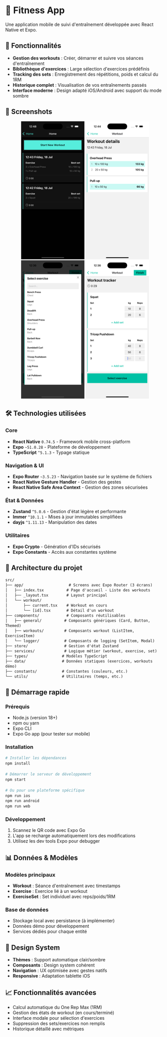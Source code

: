 # 💪 Fitness App

Une application mobile de suivi d'entraînement développée avec React Native et Expo.

## 📱 Fonctionnalités

- **Gestion des workouts** : Créer, démarrer et suivre vos séances d'entraînement
- **Bibliothèque d'exercices** : Large sélection d'exercices prédéfinis
- **Tracking des sets** : Enregistrement des répétitions, poids et calcul du 1RM
- **Historique complet** : Visualisation de vos entraînements passés
- **Interface moderne** : Design adapté iOS/Android avec support du mode sombre

## 📸 Screenshots

<div align="center">
  <img src="assets/screenshots/darkmode-workout-history.png" width="200" alt="Historique des workouts" />
  <img src="assets/screenshots/workout-details.png" width="200" alt="Détails du workout" />
  <img src="assets/screenshots/exercise-selection.png" width="200" alt="Sélection d'exercices" />
  <img src="assets/screenshots/workout-tracker.png" width="200" alt="Suivi en temps réel" />
</div>

## 🛠️ Technologies utilisées

### Core

- **React Native** `0.74.5` - Framework mobile cross-platform
- **Expo** `~51.0.28` - Plateforme de développement
- **TypeScript** `^5.1.3` - Typage statique

### Navigation & UI

- **Expo Router** `~3.5.23` - Navigation basée sur le système de fichiers
- **React Native Gesture Handler** - Gestion des gestes
- **React Native Safe Area Context** - Gestion des zones sécurisées

### État & Données

- **Zustand** `^5.0.6` - Gestion d'état légère et performante
- **Immer** `^10.1.1` - Mises à jour immutables simplifiées
- **dayjs** `^1.11.13` - Manipulation des dates

### Utilitaires

- **Expo Crypto** - Génération d'IDs sécurisés
- **Expo Constants** - Accès aux constantes système

## 📂 Architecture du projet

```
src/
├── app/                    # Screens avec Expo Router (3 écrans)
│   ├── index.tsx          # Page d'accueil - Liste des workouts
│   ├── _layout.tsx        # Layout principal
│   └── workout/
│       ├── current.tsx    # Workout en cours
│       └── [id].tsx       # Détail d'un workout
├── components/            # Composants réutilisables
│   ├── general/          # Composants génériques (Card, Button, Themed)
│   ├── workouts/         # Composants workout (ListItem, ExerciseItem)
│   └── logger/           # Composants de logging (SetItem, Modal)
├── store/                # Gestion d'état Zustand
├── services/             # Logique métier (workout, exercise, set)
├── types/               # Modèles TypeScript
├── data/                # Données statiques (exercices, workouts démo)
├── constants/           # Constantes (couleurs, etc.)
└── utils/               # Utilitaires (temps, etc.)
```

## 🚀 Démarrage rapide

### Prérequis

- Node.js (version 18+)
- npm ou yarn
- Expo CLI
- Expo Go app (pour tester sur mobile)

### Installation

```bash
# Installer les dépendances
npm install

# Démarrer le serveur de développement
npm start

# Ou pour une plateforme spécifique
npm run ios
npm run android
npm run web
```

### Développement

1. Scannez le QR code avec Expo Go
2. L'app se recharge automatiquement lors des modifications
3. Utilisez les dev tools Expo pour debugger

## 📊 Données & Modèles

### Modèles principaux

- **Workout** : Séance d'entraînement avec timestamps
- **Exercise** : Exercice lié à un workout
- **ExerciseSet** : Set individuel avec reps/poids/1RM

### Base de données

- Stockage local avec persistance (à implémenter)
- Données démo pour développement
- Services dédiés pour chaque entité

## 🎨 Design System

- **Thèmes** : Support automatique clair/sombre
- **Composants** : Design system cohérent
- **Navigation** : UX optimisée avec gestes natifs
- **Responsive** : Adaptation tablette iOS

## 📈 Fonctionnalités avancées

- Calcul automatique du One Rep Max (1RM)
- Gestion des états de workout (en cours/terminé)
- Interface modale pour sélection d'exercices
- Suppression des sets/exercices non remplis
- Historique détaillé avec métriques
